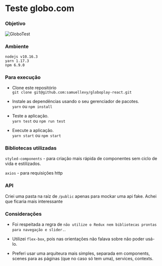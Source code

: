 # Teste globo.com

### Objetivo

![GloboTest](./teste-globoplay-tv.gif)

### Ambiente

`nodejs v10.16.3`  
`yarn 1.17.3`  
`npm 6.9.0`

### Para execução

- Clone este repositório  
  `git clone git@github.com:samuellevy/globoplay-react.git`

- Instale as dependências usando o seu gerenciador de pacotes.  
  `yarn` ou `npm install`

- Teste a aplicação.  
  `yarn test` ou `npm run test`

- Execute a aplicação.  
  `yarn start` ou `npm start`

### Bibliotecas utilizadas

`styled-components` - para criação mais rápida de componentes sem ciclo de vida e estilizados.

`axios` - para requisições http

### API

Criei uma pasta na raíz de `/public` apenas para mockar uma api fake. Achei que ficaria mais interessante

### Considerações

- Foi respeitada a regra de `não utilize o Redux nem bibliotecas prontas para navegação e slider.`.

- Utilizei `flex-box`, pois nas orientações não falava sobre não poder usá-lo.

- Preferi usar uma arquiteura mais simples, separada em components, scenes para as páginas (que no caso só tem uma), services, contexts.

